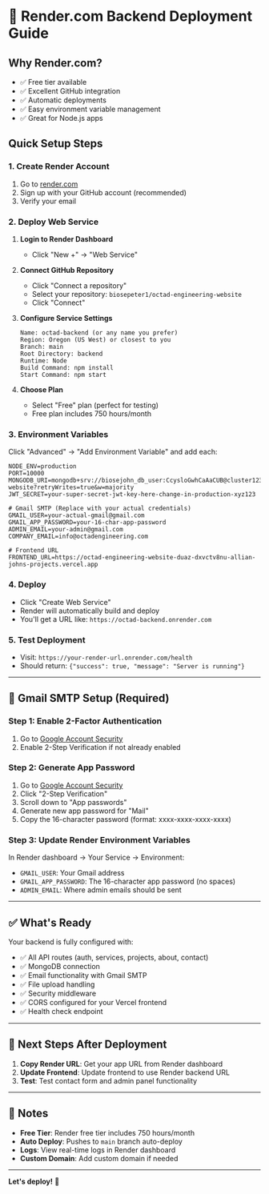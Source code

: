 # 🚀 Render.com Backend Deployment Guide

## Why Render.com?
- ✅ Free tier available
- ✅ Excellent GitHub integration
- ✅ Automatic deployments
- ✅ Easy environment variable management
- ✅ Great for Node.js apps

## Quick Setup Steps

### 1. Create Render Account
1. Go to [render.com](https://render.com)
2. Sign up with your GitHub account (recommended)
3. Verify your email

### 2. Deploy Web Service
1. **Login to Render Dashboard**
   - Click "New +" → "Web Service"

2. **Connect GitHub Repository**
   - Click "Connect a repository"
   - Select your repository: `biosepeter1/octad-engineering-website`
   - Click "Connect"

3. **Configure Service Settings**
   ```
   Name: octad-backend (or any name you prefer)
   Region: Oregon (US West) or closest to you
   Branch: main
   Root Directory: backend
   Runtime: Node
   Build Command: npm install
   Start Command: npm start
   ```

4. **Choose Plan**
   - Select "Free" plan (perfect for testing)
   - Free plan includes 750 hours/month

### 3. Environment Variables
Click "Advanced" → "Add Environment Variable" and add each:

```env
NODE_ENV=production
PORT=10000
MONGODB_URI=mongodb+srv://biosejohn_db_user:CcysloGwhCaAaCUB@cluster123.q8f3jcf.mongodb.net/construction-website?retryWrites=true&w=majority
JWT_SECRET=your-super-secret-jwt-key-here-change-in-production-xyz123

# Gmail SMTP (Replace with your actual credentials)
GMAIL_USER=your-actual-gmail@gmail.com
GMAIL_APP_PASSWORD=your-16-char-app-password
ADMIN_EMAIL=your-admin@gmail.com
COMPANY_EMAIL=info@octadengineering.com

# Frontend URL
FRONTEND_URL=https://octad-engineering-website-duaz-dxvctv8nu-allian-johns-projects.vercel.app
```

### 4. Deploy
- Click "Create Web Service"
- Render will automatically build and deploy
- You'll get a URL like: `https://octad-backend.onrender.com`

### 5. Test Deployment
- Visit: `https://your-render-url.onrender.com/health`
- Should return: `{"success": true, "message": "Server is running"}`

---

## 🔧 Gmail SMTP Setup (Required)

### Step 1: Enable 2-Factor Authentication
1. Go to [Google Account Security](https://myaccount.google.com/security)
2. Enable 2-Step Verification if not already enabled

### Step 2: Generate App Password
1. Go to [Google Account Security](https://myaccount.google.com/security)
2. Click "2-Step Verification" 
3. Scroll down to "App passwords"
4. Generate new app password for "Mail"
5. Copy the 16-character password (format: xxxx-xxxx-xxxx-xxxx)

### Step 3: Update Render Environment Variables
In Render dashboard → Your Service → Environment:
- `GMAIL_USER`: Your Gmail address
- `GMAIL_APP_PASSWORD`: The 16-character app password (no spaces)
- `ADMIN_EMAIL`: Where admin emails should be sent

---

## ✅ What's Ready

Your backend is fully configured with:
- ✅ All API routes (auth, services, projects, about, contact)
- ✅ MongoDB connection
- ✅ Email functionality with Gmail SMTP
- ✅ File upload handling  
- ✅ Security middleware
- ✅ CORS configured for your Vercel frontend
- ✅ Health check endpoint

---

## 🚀 Next Steps After Deployment

1. **Copy Render URL**: Get your app URL from Render dashboard
2. **Update Frontend**: Update frontend to use Render backend URL
3. **Test**: Test contact form and admin panel functionality

---

## 📝 Notes

- **Free Tier**: Render free tier includes 750 hours/month
- **Auto Deploy**: Pushes to `main` branch auto-deploy
- **Logs**: View real-time logs in Render dashboard
- **Custom Domain**: Add custom domain if needed

---

**Let's deploy!** 🎉